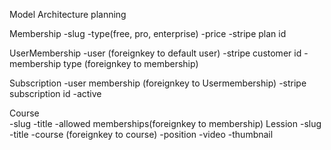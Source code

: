 Model Architecture planning

Membership 
    -slug
    -type(free, pro, enterprise)
    -price
    -stripe plan id

UserMembership
    -user   (foreignkey to default user)
    -stripe customer id
    -membership type    (foreignkey to membership)

Subscription
    -user membership        (foreignkey to Usermembership)
    -stripe subscription id
    -active

Course  
    -slug
    -title
    -allowed memberships(foreignkey to membership)
Lession
    -slug
    -title
    -course (foreignkey to course)
    -position
    -video
    -thumbnail